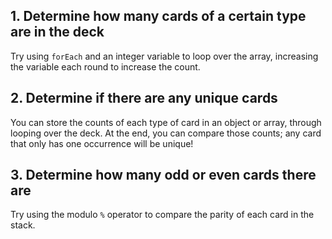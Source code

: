 <!--
This is the markdown file with the hints for students to use while completing this concept challenge.

See https://github.com/exercism/v3/blob/master/docs/concept-exercises.md#docshintsmd
-->

## 1. Determine how many cards of a certain type are in the deck

Try using `forEach` and an integer variable to loop over the array, increasing the variable each round to increase the count.

## 2. Determine if there are any unique cards

You can store the counts of each type of card in an object or array, through looping over the deck. At the end, you can compare those counts; any card that only has one occurrence will be unique!

## 3. Determine how many odd or even cards there are

Try using the modulo `%` operator to compare the parity of each card in the stack.
